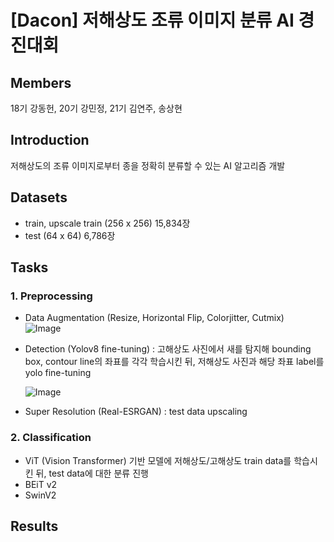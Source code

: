 # [Dacon] 저해상도 조류 이미지 분류 AI 경진대회

## Members
18기 강동헌, 20기 강민정, 21기 김연주, 송상현

## Introduction
저해상도의 조류 이미지로부터 종을 정확히 분류할 수 있는 AI 알고리즘 개발  

## Datasets
- train, upscale train (256 x 256) 15,834장
- test (64 x 64) 6,786장

## Tasks
### 1. Preprocessing
   - Data Augmentation (Resize, Horizontal Flip, Colorjitter, Cutmix)  
     ![Image](https://github.com/user-attachments/assets/d5edc9b0-8c19-448e-ab0a-4581737efd48)
     
   - Detection (Yolov8 fine-tuning) : 고해상도 사진에서 새를 탐지해 bounding box, contour line의 좌표를 각각 학습시킨 뒤, 저해상도 사진과 해당 좌표 label를 yolo fine-tuning
     
     ![Image](https://github.com/user-attachments/assets/9ac33206-4941-4fdc-9276-b0367c7b8b27)
     
   - Super Resolution (Real-ESRGAN) : test data upscaling
  
### 2. Classification
   - ViT (Vision Transformer) 기반 모델에 저해상도/고해상도 train data를 학습시킨 뒤, test data에 대한 분류 진행
   - BEiT v2
   - SwinV2

## Results


